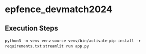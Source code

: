 # epfence_devmatch2024

## Execution Steps
`python3 -m venv venv` 
`source venv/bin/activate`
`pip install -r requirements.txt`
`streamlit run app.py`
